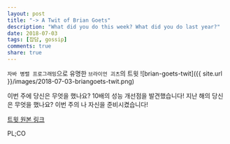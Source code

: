 ```yaml
---
layout: post
title: "-> A Twit of Brian Goets"
description: "What did you do this week? What did you do last year?"
date: 2018-07-03
tags: [잡담, gossip]
comments: true
share: true
---
```

`자바 병렬 프로그래밍`으로 유명한 `브라이언 괴츠`의 트윗 
![brian-goets-twit]({{ site.url }}/images/2018-07-03-briangoets-twit.png)

이번 주에 당신은 무엇을 했나요?
10배의 성능 개선점을 발견했습니다!
지난 해의 당신은 무엇을 했나요?
이번 주의 나 자신을 준비시켰습니다!

[트윗 원본 링크](https://twitter.com/BrianGoetz/status/1004774585122873344)

PL;CO
